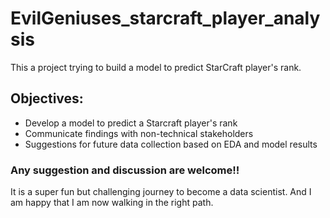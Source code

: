 # EvilGeniuses_starcraft_player_analysis

This a project trying to build a model to predict StarCraft player's rank.

## Objectives:
* Develop a model to predict a Starcraft player's rank
* Communicate findings with non-technical stakeholders
* Suggestions for future data collection based on EDA and model results

### Any suggestion and discussion are welcome!!
It is a super fun but challenging journey to become a data scientist. And I am happy that I am now walking in the right path.
